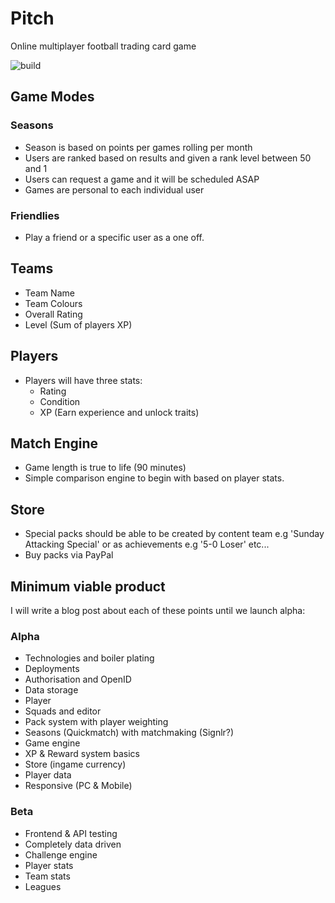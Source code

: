 # Pitch
Online multiplayer football trading card game

![build](https://ci.appveyor.com/api/projects/status/jcbcn/pitch)

## Game Modes

### Seasons
- Season is based on points per games rolling per month
- Users are ranked based on results and given a rank level between 50 and 1
- Users can request a game and it will be scheduled ASAP
- Games are personal to each individual user

### Friendlies
- Play a friend or a specific user as a one off.

## Teams
- Team Name
- Team Colours
- Overall Rating
- Level (Sum of players XP)

## Players
- Players will have three stats:
    - Rating
    - Condition
    - XP (Earn experience and unlock traits)

## Match Engine
- Game length is true to life (90 minutes)
- Simple comparison engine to begin with based on player stats.

## Store
- Special packs should be able to be created by content team e.g 'Sunday Attacking Special' or as achievements e.g '5-0 Loser' etc...
- Buy packs via PayPal

## Minimum viable product
I will write a blog post about each of these points until we launch alpha:

### Alpha
- Technologies and boiler plating
- Deployments
- Authorisation and OpenID
- Data storage
- Player
- Squads and editor
- Pack system with player weighting
- Seasons (Quickmatch) with matchmaking (Signlr?)
- Game engine
- XP & Reward system basics
- Store (ingame currency)
- Player data
- Responsive (PC & Mobile)

### Beta
- Frontend & API testing
- Completely data driven
- Challenge engine
- Player stats
- Team stats
- Leagues


